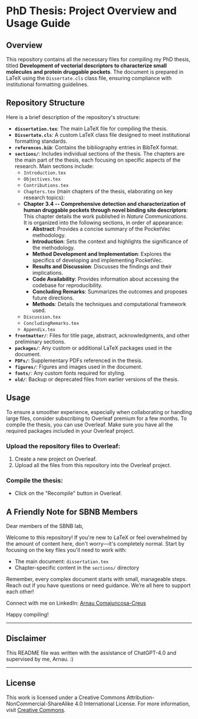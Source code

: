 # PhD Thesis: Project Overview and Usage Guide

## Overview
This repository contains all the necessary files for compiling my PhD thesis, titled **Development of vectorial descriptors to characterize small molecules and protein druggable pockets**. The document is prepared in LaTeX using the `Dissertate.cls` class file, ensuring compliance with institutional formatting guidelines.

## Repository Structure

Here is a brief description of the repository's structure:

- **`dissertation.tex`**: The main LaTeX file for compiling the thesis.
- **`Dissertate.cls`**: A custom LaTeX class file designed to meet institutional formatting standards.
- **`references.bib`**: Contains the bibliography entries in BibTeX format.
- **`sections/`**: Includes individual sections of the thesis. The chapters are the main part of the thesis, each focusing on specific aspects of the research. Main sections include:
  - `Introduction.tex`
  - `Objectives.tex`
  - `Contributions.tex`
  - `Chapters.tex` (main chapters of the thesis, elaborating on key research topics):
  - **Chapter 3.4 -- Comprehensive detection and characterization of human druggable pockets through novel binding site descriptors**: This chapter details the work published in *Nature Communications*. It is organized into the following sections, in order of appearance:
    - **Abstract**: Provides a concise summary of the PocketVec methodology.
    - **Introduction**: Sets the context and highlights the significance of the methodology.
    - **Method Development and Implementation**: Explores the specifics of developing and implementing PocketVec.
    - **Results and Discussion**: Discusses the findings and their implications.
    - **Code Availability**: Provides information about accessing the codebase for reproducibility.
    - **Concluding Remarks**: Summarizes the outcomes and proposes future directions.
    - **Methods**: Details the techniques and computational framework used.
  - `Discussion.tex`
  - `ConcludingRemarks.tex`
  - `Appendix.tex`
- **`frontmatter/`**: Files for title page, abstract, acknowledgments, and other preliminary sections.
- **`packages/`**: Any custom or additional LaTeX packages used in the document.
- **`PDFs/`**: Supplementary PDFs referenced in the thesis.
- **`figures/`**: Figures and images used in the document.
- **`fonts/`**: Any custom fonts required for styling.
- **`old/`**: Backup or deprecated files from earlier versions of the thesis.

## Usage
To ensure a smoother experience, especially when collaborating or handling large files, consider subscribing to Overleaf premium for a few months.
To compile the thesis, you can use Overleaf. Make sure you have all the required packages included in your Overleaf project.

### Upload the repository files to Overleaf:

1. Create a new project on Overleaf.
2. Upload all the files from this repository into the Overleaf project.

### Compile the thesis:

- Click on the "Recompile" button in Overleaf.

## A Friendly Note for SBNB Members

Dear members of the SBNB lab,

Welcome to this repository! If you're new to LaTeX or feel overwhelmed by the amount of content here, don't worry—it's completely normal. Start by focusing on the key files you'll need to work with:

- The main document: `dissertation.tex`
- Chapter-specific content in the `sections/` directory

Remember, every complex document starts with small, manageable steps. Reach out if you have questions or need guidance. We’re all here to support each other!

Connect with me on LinkedIn: [Arnau Comajuncosa-Creus](https://www.linkedin.com/in/arnau-comajuncosa-creus-88659216b/)

Happy compiling!

---

## Disclaimer
This README file was written with the assistance of ChatGPT-4.0 and supervised by me, Arnau. :)

---

## License
This work is licensed under a Creative Commons Attribution-NonCommercial-ShareAlike 4.0 International License. For more information, visit [Creative Commons](https://creativecommons.org/licenses/by-nc-sa/4.0/).
